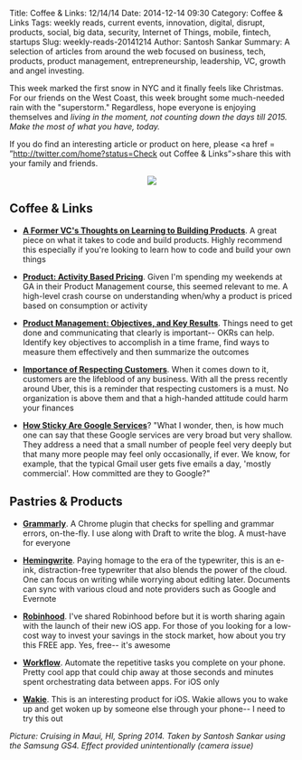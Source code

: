 Title: Coffee & Links: 12/14/14
Date: 2014-12-14 09:30
Category: Coffee & Links
Tags: weekly reads, current events, innovation, digital, disrupt, products, social, big data, security, Internet of Things, mobile, fintech, startups
Slug: weekly-reads-20141214
Author: Santosh Sankar
Summary: A selection of articles from around the web focused on business, tech, products, product management, entrepreneurship, leadership, VC, growth and angel investing.

This week marked the first snow in NYC and it finally feels like Christmas. For our friends on the West Coast, this week brought some much-needed rain with the "superstorm." Regardless, hope everyone is enjoying themselves and *living in the moment, not counting down the days till 2015. Make the most of what you have, today.*

If you do find an interesting article or product on here, please <a href = ”http://twitter.com/home?status=Check out Coffee & Links”>share</a> this with your family and friends.

<p align = "center"><img src="/../../../../images/mauicruise.jpg"></p>

## Coffee & Links

* **<a href = "http://www.christinacacioppo.com/blog/build-products" target="_blank">A Former VC's Thoughts on Learning to Building Products</a>**.  A great piece on what it takes to code and build products. Highly recommend this especially if you're looking to learn how to code and build your own things

* **<a href = "http://tomtunguz.com/activity-based-pricing/" target="_blank">Product: Activity Based Pricing</a>**. Given I'm spending my weekends at GA in their Product Management course, this seemed relevant to me. A high-level crash course on understanding when/why a product is priced based on consumption or activity

* **<a href = "http://sparkcapital.tumblr.com/post/104760637181/adapting-okrs-for-your-startup" target="_blank">Product Management: Objectives, and Key Results</a>**. Things need to get done and communicating that clearly is important-- OKRs can help. Identify key objectives to accomplish in a time frame, find ways to measure them effectively and then summarize the outcomes

* **<a href = "http://www.bothsidesofthetable.com/2014/12/07/if-you-dont-respect-your-customers-you-wont-be-successful/" target="_blank">Importance of Respecting Customers</a>**. When it comes down to it, customers are the lifeblood of any business. With all the press recently around Uber, this is a reminder that respecting customers is a must. No organization is above them and that a high-handed attitude could harm your finances

* **<a href = "http://ben-evans.com/benedictevans/2014/12/3/how-many-people-really-care-about-google-services" target="_blank">How Sticky Are Google Services</a>**? "What I wonder, then, is how much one can say that these Google services are very broad but very shallow. They address a need that a small number of people feel very deeply but that many more people may feel only occasionally, if ever. We know, for example, that the typical Gmail user gets five emails a day, 'mostly commercial'. How committed are they to Google?"

## Pastries & Products

* **<a href = "http://www.grammarly.com/chrome/chrome_plugin.html" target="_blank">Grammarly</a>**. A Chrome plugin that checks for spelling and grammar errors, on-the-fly. I use along with Draft to write the blog. A must-have for everyone

* **<a href = "https://www.kickstarter.com/projects/adamleeb/hemingwrite-a-distraction-free-digital-typewriter" target="_blank">Hemingwrite</a>**. Paying homage to the era of the typewriter, this is an e-ink, distraction-free typewriter that also blends the power of the cloud. One can focus on writing while worrying about editing later. Documents can sync with various cloud and note providers such as Google and Evernote

* **<a href = "https://robinhood.com/" target="_blank">Robinhood</a>**. I've shared Robinhood before but it is worth sharing again with the launch of their new iOS app. For those of you looking for a low-cost way to invest your savings in the stock market, how about you try this FREE app. Yes, free-- it's awesome

* **<a href = "https://workflow.is/" target="_blank">Workflow</a>**. Automate the repetitive tasks you complete on your phone. Pretty cool app that could chip away at those seconds and minutes spent orchestrating data between apps. For iOS only

* **<a href = "https://itunes.apple.com/us/app/wakie-social-alarm-clock/id879488038?mt=8" target="_blank">Wakie</a>**. This is an interesting product for iOS. Wakie allows you to wake up and get woken up by someone else through your phone-- I need to try this out 

*Picture: Cruising in Maui, HI, Spring 2014. Taken by Santosh Sankar using the Samsung GS4. Effect provided unintentionally (camera issue)*